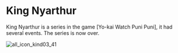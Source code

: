 # King Nyarthur
King Nyarthur is a series in the game [Yo-kai Watch Puni Puni], it had several events. The series is now over.

![all_icon_kind03_41](https://github.com/user-attachments/assets/fa2907f5-d2b5-48cc-9898-2fc6c60d7548)
